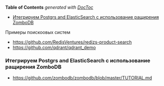 <!-- START doctoc generated TOC please keep comment here to allow auto update -->
<!-- DON'T EDIT THIS SECTION, INSTEAD RE-RUN doctoc TO UPDATE -->
**Table of Contents**  *generated with [DocToc](https://github.com/thlorenz/doctoc)*

- [Итегрируем Postgrs and ElasticSearch c  использование  ращирения   ZomboDB](#%D0%98%D1%82%D0%B5%D0%B3%D1%80%D0%B8%D1%80%D1%83%D0%B5%D0%BC-postgrs-and-elasticsearch-c--%D0%B8%D1%81%D0%BF%D0%BE%D0%BB%D1%8C%D0%B7%D0%BE%D0%B2%D0%B0%D0%BD%D0%B8%D0%B5--%D1%80%D0%B0%D1%89%D0%B8%D1%80%D0%B5%D0%BD%D0%B8%D1%8F---zombodb)

<!-- END doctoc generated TOC please keep comment here to allow auto update -->

Примеры поискоовых  систем 


- https://github.com/RedisVentures/redizs-product-search
- https://github.com/qdrant/qdrant_demo

### Итегрируем Postgrs and ElasticSearch c  использование  ращирения   ZomboDB
- https://github.com/zombodb/zombodb/blob/master/TUTORIAL.md